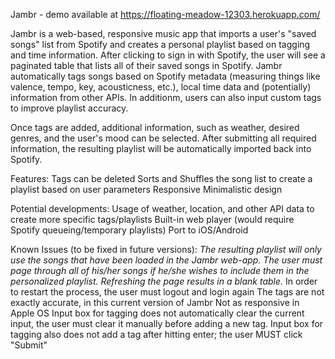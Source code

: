 Jambr - demo available at <a href="https://floating-meadow-12303.herokuapp.com/">https://floating-meadow-12303.herokuapp.com/</a>

Jambr is a web-based, responsive music app that imports a user's "saved songs" list from Spotify and
creates a personal playlist based on tagging and time information. After clicking to sign in with Spotify, the user
will see a paginated table that lists all of their saved songs in Spotify. Jambr 
automatically tags songs based on Spotify metadata 
(measuring things like valence, tempo, key, acousticness, etc.), local time data
and (potentially) information from other APIs. In additionm, users can also
input custom tags to improve playlist accuracy.

Once tags are added, additional information, such as weather, desired genres, and the user's mood can be
selected. After submitting all required information, the resulting playlist will be automatically imported back into
Spotify.

Features:
Tags can be deleted
Sorts and Shuffles the song list to create a playlist based on user parameters
Responsive
Minimalistic design

Potential developments:
Usage of weather, location, and other API data to create more specific tags/playlists
Built-in web player (would require Spotify queueing/temporary playlists)
Port to iOS/Android

Known Issues (to be fixed in future versions):
*The resulting playlist will only use the songs that have been loaded in the Jambr web-app. The user must page
through all of his/her songs if he/she wishes to include them in the personalized playlist.*
*Refreshing the page results in a blank table.* In order to restart the process, the user must logout and login again
The tags are not exactly accurate, in this current version of Jambr
Not as responsive in Apple OS
Input box for tagging does not automatically clear the current input, the user must clear it manually before adding a new tag.
Input box for tagging also does not add a tag after hitting enter; the user MUST click "Submit"